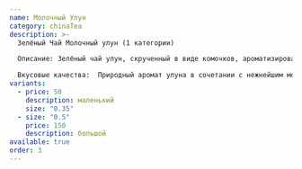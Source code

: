 ```yaml
---
name: Молочный Улун
category: chinaTea
description: >-
  Зелёный Чай Молочный улун (1 категории)  

  Описание: Зелёный чай улун, скрученный в виде комочков, ароматизирован молочным экстрактом.  

  Вкусовые качества:  Природный аромат улуна в сочетании с нежнейшим молочным оттенком и легким сладким сливочно-карамельным вкусом, лишенный терпкости, Настой чая – насыщенно золотистый.
variants:
  - price: 50
    description: маленький
    size: "0.35"
  - size: "0.5"
    price: 150
    description: большой
available: true
order: 3
---
```

